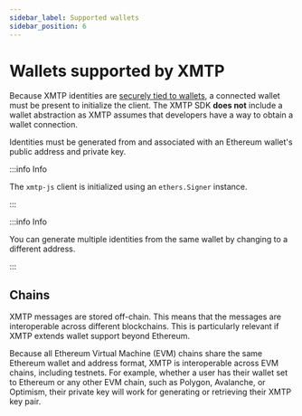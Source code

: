 ```yaml
---
sidebar_label: Supported wallets
sidebar_position: 6
---
```


# Wallets supported by XMTP

Because XMTP identities are [securely tied to wallets](./security/#key-generation), a connected wallet must be present to initialize the client. The XMTP SDK **does not** include a wallet abstraction as XMTP assumes that developers have a way to obtain a wallet connection.

Identities must be generated from and associated with an Ethereum wallet's public address and private key.

:::info Info

The `xmtp-js` client is initialized using an `ethers.Signer` instance.

:::

:::info Info

You can generate multiple identities from the same wallet by changing to a different address.

:::

## Chains

XMTP messages are stored off-chain. This means that the messages are interoperable across different blockchains. This is particularly relevant if XMTP extends wallet support beyond Ethereum.

Because all Ethereum Virtual Machine (EVM) chains share the same Ethereum wallet and address format, XMTP is interoperable across EVM chains, including testnets. For example, whether a user has their wallet set to Ethereum or any other EVM chain, such as Polygon, Avalanche, or Optimism, their private key will work for generating or retrieving their XMTP key pair.
